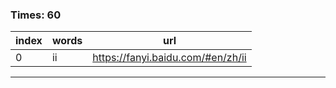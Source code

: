 ### Times: 60
| index | words | url |
| ------------ | ------------ | ------------ |
| 0| ii | https://fanyi.baidu.com/#en/zh/ii |




------------
